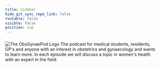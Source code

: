 ```yaml
---
title: Sidebar
hide_git_sync_repo_link: false
routable: false
visible: false
position: top
---
```


###

![The ObsGynaePod Logo](/media/Podcast-logo.png?resize=50&classes=center) 
The podcast for medical students, residents, GP's and anyone with an interest in obstetrics and gynaecology and wants to learn more. In each episode we will discuss a topic in women's health with an expert in the field.